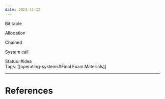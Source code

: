 ```yaml
---
date: 2024-11-12
---
```

Bit table

Allocation

Chained

System call


Status: #idea  
Tags:  [[operating-systems#Final Exam Materials]]  

---
# References
